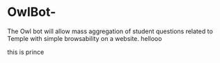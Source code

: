 # OwlBot-
The Owl bot will allow mass aggregation of student questions related to Temple with simple browsability on a website. 
hellooo

this is prince 